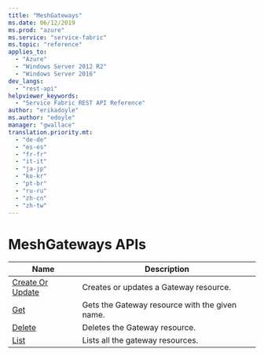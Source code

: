 ```yaml
---
title: "MeshGateways"
ms.date: 06/12/2019
ms.prod: "azure"
ms.service: "service-fabric"
ms.topic: "reference"
applies_to: 
  - "Azure"
  - "Windows Server 2012 R2"
  - "Windows Server 2016"
dev_langs: 
  - "rest-api"
helpviewer_keywords: 
  - "Service Fabric REST API Reference"
author: "erikadoyle"
ms.author: "edoyle"
manager: "gwallace"
translation.priority.mt: 
  - "de-de"
  - "es-es"
  - "fr-fr"
  - "it-it"
  - "ja-jp"
  - "ko-kr"
  - "pt-br"
  - "ru-ru"
  - "zh-cn"
  - "zh-tw"
---
```

# MeshGateways APIs

| Name | Description |
| --- | --- |
| [Create Or Update](sfclient-v65-api-meshgateway_createorupdate.md) | Creates or updates a Gateway resource.<br/> |
| [Get](sfclient-v65-api-meshgateway_get.md) | Gets the Gateway resource with the given name.<br/> |
| [Delete](sfclient-v65-api-meshgateway_delete.md) | Deletes the Gateway resource.<br/> |
| [List](sfclient-v65-api-meshgateway_list.md) | Lists all the gateway resources.<br/> |

